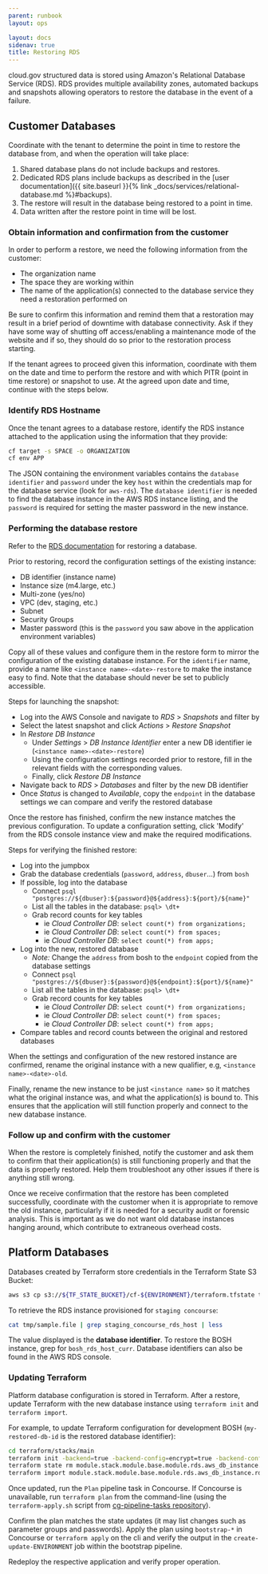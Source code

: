 ```yaml
---
parent: runbook
layout: ops

layout: docs
sidenav: true
title: Restoring RDS
---
```


cloud.gov structured data is stored using Amazon's Relational Database Service (RDS).  RDS provides multiple availability zones, automated backups and snapshots allowing operators to restore the database in the event of a failure.

## Customer Databases

Coordinate with the tenant to determine the point in time to restore the database from, and when the operation will take place:

1. Shared database plans do not include backups and restores.
1. Dedicated RDS plans include backups as described in the [user documentation]({{ site.baseurl }}{% link _docs/services/relational-database.md %}#backups).
1. The restore will result in the database being restored to a point in time.
1. Data written after the restore point in time will be lost.

### Obtain information and confirmation from the customer

In order to perform a restore, we need the following information from the customer:

- The organization name
- The space they are working within
- The name of the application(s) connected to the database service they need a restoration performed on

Be sure to confirm this information and remind them that a restoration may result in a brief period of downtime with database connectivity.  Ask if they have some way of shutting off access/enabling a maintenance mode of the website and if so, they should do so prior to the restoration process starting.

If the tenant agrees to proceed given this information, coordinate with them on the date and time to perform the restore and with which PITR (point in time restore) or snapshot to use.  At the agreed upon date and time, continue with the steps below.

### Identify RDS Hostname

Once the tenant agrees to a database restore, identify the RDS instance attached to the application using the information that they provide:

```sh
cf target -s SPACE -o ORGANIZATION
cf env APP
```

The JSON containing the environment variables contains the `database identifier` and `password` under the key `host` within the credentials map for the database service (look for `aws-rds`).  The `database identifier` is needed to find the database instance in the AWS RDS instance listing, and the `password` is required for setting the master password in the new instance.

### Performing the database restore

Refer to the [RDS documentation](https://docs.aws.amazon.com/AmazonRDS/latest/UserGuide/USER_RestoreFromSnapshot.html) for restoring a database.

Prior to restoring, record the configuration settings of the existing instance:
- DB identifier (instance name)
- Instance size (m4.large, etc.)
- Multi-zone (yes/no)
- VPC (dev, staging, etc.)
- Subnet
- Security Groups
- Master password (this is the `password` you saw above in the application environment variables)

Copy all of these values and configure them in the restore form to mirror the configuration of the existing database instance.  For the `identifier` name, provide a name like `<instance name>-<date>-restore` to make the instance easy to find.  Note that the database should never be set to publicly accessible.

Steps for launching the snapshot:
- Log into the AWS Console and navigate to *RDS* > *Snapshots* and filter by <DB identifier>
- Select the latest snapshot and click *Actions* > *Restore Snapshot*
- In *Restore DB Instance*
  - Under *Settings* > *DB Instance Identifier* enter a new DB identifier ie (`<instance name>-<date>-restore`)
  - Using the configuration settings recorded prior to restore, fill in the relevant fields with the corresponding values.
  - Finally, click *Restore DB Instance*
- Navigate back to *RDS* > *Databases* and filter by the new DB identifier
- Once *Status* is changed to *Available*, copy the `endpoint` in the database settings we can compare and verify the restored database

Once the restore has finished, confirm the new instance matches the previous configuration.  To update a configuration setting, click 'Modify' from the RDS console instance view and make the required modifications.

Steps for verifying the finished restore:
- Log into the jumpbox
- Grab the database credentials (`password`, `address`, `dbuser`...) from `bosh`
- If possible, log into the database
  - Connect `psql "postgres://${dbuser}:${password}@${address}:${port}/${name}"`
  - List all the tables in the database: `psql> \dt+`
  - Grab record counts for key tables
    - ie *Cloud Controller DB*: `select count(*) from organizations;`
    - ie *Cloud Controller DB*: `select count(*) from spaces;`
    - ie *Cloud Controller DB*: `select count(*) from apps;`
- Log into the new, restored database
  - *Note:* Change the `address` from bosh to the `endpoint` copied from the database settings
  - Connect `psql "postgres://${dbuser}:${password}@${endpoint}:${port}/${name}"`
  - List all the tables in the database: `psql> \dt+`
  - Grab record counts for key tables
    - ie *Cloud Controller DB*: `select count(*) from organizations;`
    - ie *Cloud Controller DB*: `select count(*) from spaces;`
    - ie *Cloud Controller DB*: `select count(*) from apps;`
- Compare tables and record counts between the original and restored databases

When the settings and configuration of the new restored instance are confirmed, rename the original instance with a new qualifier, e.g, `<instance name>-<date>-old`.

Finally, rename the new instance to be just `<instance name>` so it matches what the original instance was, and what the application(s) is bound to.  This ensures that the application will still function properly and connect to the new database instance.

### Follow up and confirm with the customer

When the restore is completely finished, notify the customer and ask them to confirm that their application(s) is still functioning properly and that the data is properly restored.  Help them troubleshoot any other issues if there is anything still wrong.

Once we receive confirmation that the restore has been completed successfully, coordinate with the customer when it is appropriate to remove the old instance, particularly if it is needed for a security audit or forensic analysis.  This is important as we do not want old database instances hanging around, which contribute to extraneous overhead costs.

## Platform Databases
Databases created by Terraform store credentials in the Terraform State S3 Bucket:
```sh
aws s3 cp s3://${TF_STATE_BUCKET}/cf-${ENVIRONMENT}/terraform.tfstate tmp/state.file
```

To retrieve the RDS instance provisioned for `staging concourse`:
```sh
cat tmp/sample.file | grep staging_concourse_rds_host | less
```

The value displayed is the **database identifier**.  To restore the BOSH instance, grep for `bosh_rds_host_curr`.  Database identifiers can also be found in the AWS RDS console.

### Updating Terraform
Platform database configuration is stored in Terraform.  After a restore, update Terraform with the new database instance using `terraform init` and `terraform import`.

For example, to update Terraform configuration for development BOSH (`my-restored-db-id` is the restored database identifier):
```sh
cd terraform/stacks/main
terraform init -backend=true -backend-config=encrypt=true -backend-config=bucket=terraform-state -backend-config=key=development/terraform.tfstate
terraform state rm module.stack.module.base.module.rds.aws_db_instance.rds_database
terraform import module.stack.module.base.module.rds.aws_db_instance.rds_database my-restored-db-id
```

Once updated, run the `Plan` pipeline task in Concourse.  If Concourse is unavailable, run `terraform plan` from the command-line (using the `terraform-apply.sh` script from [cg-pipeline-tasks repository](https://github.com/18F/cg-pipeline-tasks)).

Confirm the plan matches the state updates (it may list changes such as parameter groups and passwords).   Apply the plan using `bootstrap-*` in Concourse or `terraform apply` on the cli and verify the output in the `create-update-ENVIRONMENT` job within the bootstrap pipeline.

Redeploy the respective application and verify proper operation.

